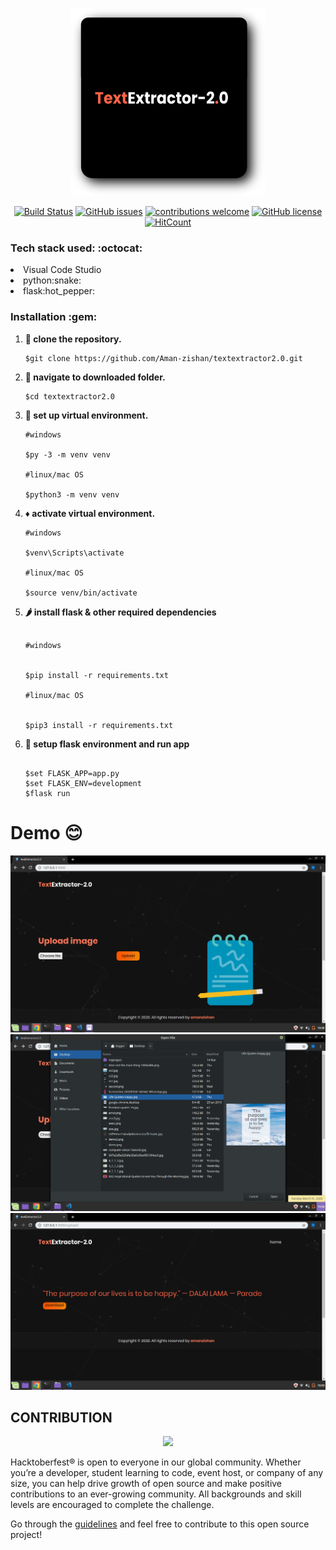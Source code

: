 <p align="center">
 <img height="300px" width="310px" src="images/g19616.png" />
 </p>


<div align="center">

[![Build Status](https://travis-ci.com/Aman-zishan/textextractor2.0.svg?branch=master)](https://travis-ci.com/Aman-zishan/textextractor2.0)
[![GitHub issues](https://img.shields.io/github/issues/Aman-zishan/textextractor2.0.svg)](https://GitHub.com/Aman-zishan/textextractor2.0/issues/)
[![contributions welcome](https://img.shields.io/badge/contributions-welcome-brightgreen.svg?style=flat)](https://github.com/Aman-zishan/textextractor2.0/issues)
[![GitHub license](https://img.shields.io/github/license/Aman-zishan/textextractor2.0.svg)](https://github.com/Aman-zishan/textextractor2.0/blob/master/LICENSE)
[![HitCount](http://hits.dwyl.com/Aman-zishan/textextractor2.0.svg?style=flat)](http://hits.dwyl.com/Aman-zishan/textextractor2.0)

</div>

<h3> Tech stack used: :octocat: </h3>

<li>Visual Code Studio</li>
<li>python:snake:</li>
<li>flask:hot_pepper:</li>


<h3>Installation :gem: </h3>

1. **:round_pushpin: clone the repository.**

   ```shell
   $git clone https://github.com/Aman-zishan/textextractor2.0.git

   ```
2. **:checkered_flag: navigate to downloaded folder.**

   ```shell
   $cd textextractor2.0

   ```
3. **:construction: set up virtual environment.**

   ```shell
   #windows
   
   $py -3 -m venv venv
   
   #linux/mac OS
   
   $python3 -m venv venv

   ```
4. **:diamonds: activate virtual environment.**

   ```shell
   #windows

   $venv\Scripts\activate
   
   #linux/mac OS
   
   $source venv/bin/activate

   ```
5. **:hot_pepper: install flask & other required dependencies**
    ```shell
    
    #windows
    

   $pip install -r requirements.txt
   
   #linux/mac OS
   
  
   $pip3 install -r requirements.txt

   ```
6. **:dart: setup flask environment and run app**
    ```shell
    
   $set FLASK_APP=app.py
   $set FLASK_ENV=development
   $flask run
   ```
 # Demo :blush:
   <p align="center">
 <img src="images/demo.png" />
 <img src="images/demo2.png" />
 <img src="images/demo3.png" />
 </p>
 
 ## CONTRIBUTION

 <p align="center"><img src="https://hacktoberfestswaglist.com/img/Hacktoberfest_20.jpg" width="10%"></p>

Hacktoberfest® is open to everyone in our global community. Whether you’re a developer, student learning to code, event host, or company of any size, you can help drive growth of open source and make positive contributions to an ever-growing community. All backgrounds and skill levels are encouraged to complete the challenge.

Go through the [guidelines](https://github.com/Aman-zishan/textextractor2.0/blob/master/CONTRIBUTING.md) and feel free to contribute to this open source project!




